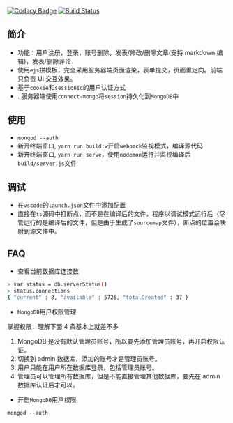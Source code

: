 [![Codacy Badge][codacy_badge]][codacy_link] [![Build Status][travis_badge]][travis_link]

## 简介

- 功能：用户注册，登录，账号删除，发表/修改/删除文章(支持 markdown 编辑)，发表/删除评论
- 使用`ejs`拼模板，完全采用服务器端页面渲染，表单提交，页面重定向。前端只负责 UI 交互效果。
- 基于`cookie`和`sessionId`的用户认证方式
- . 服务器端使用`connect-mongo`将`session`持久化到`MongoDB`中

## 使用

- `mongod --auth`
- 新开终端窗口, `yarn run build:w`开启`webpack`监视模式，编译源代码
- 新开终端窗口, `yarn run serve`，使用`nodemon`运行并监视编译后`build/server.js`文件

## 调试

- 在`vscode`的`launch.json`文件中添加配置
- 直接在`ts`源码中打断点，而不是在编译后的文件，程序以调试模式运行后（尽管运行的是编译后的文件，但是由于生成了`sourcemap`文件），断点的位置会映射到源文件中。

## FAQ

- 查看当前数据库连接数

```bash
> var status = db.serverStatus()
> status.connections
{ "current" : 8, "available" : 5726, "totalCreated" : 37 }
```

- `MongoDB`用户权限管理

掌握权限，理解下面 4 条基本上就差不多

1. MongoDB 是没有默认管理员账号，所以要先添加管理员账号，再开启权限认证。
2. 切换到 admin 数据库，添加的账号才是管理员账号。
3. 用户只能在用户所在数据库登录，包括管理员账号。
4. 管理员可以管理所有数据库，但是不能直接管理其他数据库，要先在 admin 数据库认证后才可以。

- 开启`MongoDB`用户权限

`mongod --auth`

[codacy_badge]: https://api.codacy.com/project/badge/Grade/2e838f8d8e0e45018d5139dc9e569503
[codacy_link]: https://www.codacy.com/app/novaline.dulin/typescript-mongoose-express-starter?utm_source=github.com&utm_medium=referral&utm_content=mrdulin/typescript-mongoose-express-starter&utm_campaign=Badge_Grade
[travis_badge]: https://travis-ci.org/mrdulin/typescript-mongoose-express-starter.svg
[travis_link]: https://travis-ci.org/mrdulin/typescript-mongoose-express-starter
